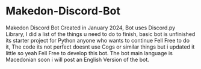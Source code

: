 # Makedon-Discord-Bot
Makedon Discord Bot Created in January 2024, Bot uses Discord.py Library, I did a list of the things u need to do to finish, basic bot is unfinished its starter project for Python anyone who wants to continue Fell Free to do it, The code its not perfect doesnt use Cogs or similar things but i updated it little so yeah Fell Free to develop this bot.
The bot main language is Macedonian soon i will post an English Version of the bot.
